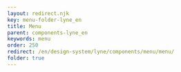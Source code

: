 ```yaml
---
layout: redirect.njk
key: menu-folder-lyne_en
title: Menu
parent: components-lyne_en
keywords: menu
order: 250
redirect: /en/design-system/lyne/components/menu/menu/
folder: true
---
```


